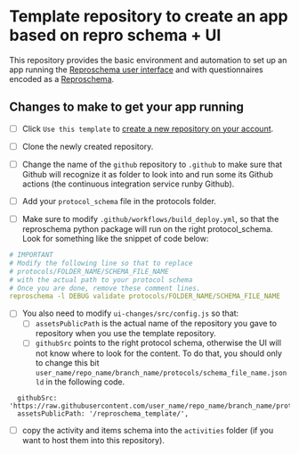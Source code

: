 # Template repository to create an app based on repro schema + UI

This repository provides the basic environment and automation to set up an app
running the
[Reproschema user interface](https://github.com/ReproNim/reproschema-ui) and
with questionnaires encoded as a
[Reproschema](https://github.com/ReproNim/reproschema).

## Changes to make to get your app running

- [ ] Click `Use this template` to [create a new repository on your account](https://docs.github.com/en/free-pro-team@latest/github/creating-cloning-and-archiving-repositories/creating-a-repository-from-a-template).

- [ ] Clone the newly created repository.

- [ ] Change the name of the `github` repository to `.github` to make sure that
      Github will recognize it as folder to look into and run some its Github
      actions (the continuous integration service runby Github).
- [ ] Add your `protocol_schema` file in the protocols folder.

- [ ] Make sure to modify `.github/workflows/build_deploy.yml`, so that the
      reproschema python package will run on the right protocol_schema. Look for
      something like the snippet of code below:

```yml
# IMPORTANT
# Modify the following line so that to replace
# protocols/FOLDER_NAME/SCHEMA_FILE_NAME
# with the actual path to your protocol schema
# Once you are done, remove these comment lines.
reproschema -l DEBUG validate protocols/FOLDER_NAME/SCHEMA_FILE_NAME
```

- [ ] You also need to modify `ui-changes/src/config.js` so that:
  - [ ] `assetsPublicPath` is the actual name of the repository you gave to
        repository when you use the template repository.
  - [ ] `githubSrc` points to the right protocol schema, otherwise the UI will
        not know where to look for the content. To do that, you should only to
        change this bit
        `user_name/repo_name/branch_name/protocols/schema_file_name.jsonld` in
        the following code.

```
  githubSrc: 'https://raw.githubusercontent.com/user_name/repo_name/branch_name/protocols/schema_file_name.jsonld',
  assetsPublicPath: '/reproschema_template/',
```

- [ ] copy the activity and items schema into the `activities` folder (if you
      want to host them into this repository).
